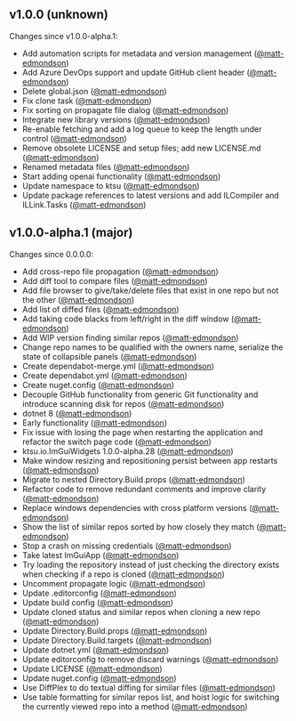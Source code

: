 ## v1.0.0 (unknown)

Changes since v1.0.0-alpha.1:

- Add automation scripts for metadata and version management ([@matt-edmondson](https://github.com/matt-edmondson))
- Add Azure DevOps support and update GitHub client header ([@matt-edmondson](https://github.com/matt-edmondson))
- Delete global.json ([@matt-edmondson](https://github.com/matt-edmondson))
- Fix clone task ([@matt-edmondson](https://github.com/matt-edmondson))
- Fix sorting on propagate file dialog ([@matt-edmondson](https://github.com/matt-edmondson))
- Integrate new library versions ([@matt-edmondson](https://github.com/matt-edmondson))
- Re-enable fetching and add a log queue to keep the length under control ([@matt-edmondson](https://github.com/matt-edmondson))
- Remove obsolete LICENSE and setup files; add new LICENSE.md ([@matt-edmondson](https://github.com/matt-edmondson))
- Renamed metadata files ([@matt-edmondson](https://github.com/matt-edmondson))
- Start adding openai functionality ([@matt-edmondson](https://github.com/matt-edmondson))
- Update namespace to ktsu ([@matt-edmondson](https://github.com/matt-edmondson))
- Update package references to latest versions and add ILCompiler and ILLink.Tasks ([@matt-edmondson](https://github.com/matt-edmondson))

## v1.0.0-alpha.1 (major)

Changes since 0.0.0.0:

- Add cross-repo file propagation ([@matt-edmondson](https://github.com/matt-edmondson))
- Add diff tool to compare files ([@matt-edmondson](https://github.com/matt-edmondson))
- Add file browser to give/take/delete files that exist in one repo but not the other ([@matt-edmondson](https://github.com/matt-edmondson))
- Add list of diffed files ([@matt-edmondson](https://github.com/matt-edmondson))
- Add taking code blacks from left/right in the diff window ([@matt-edmondson](https://github.com/matt-edmondson))
- Add WIP version finding similar repos ([@matt-edmondson](https://github.com/matt-edmondson))
- Change repo names to be qualified with the owners name, serialize the state of collapsible panels ([@matt-edmondson](https://github.com/matt-edmondson))
- Create dependabot-merge.yml ([@matt-edmondson](https://github.com/matt-edmondson))
- Create dependabot.yml ([@matt-edmondson](https://github.com/matt-edmondson))
- Create nuget.config ([@matt-edmondson](https://github.com/matt-edmondson))
- Decouple GitHub functionality from generic Git functionality and introduce scanning disk for repos ([@matt-edmondson](https://github.com/matt-edmondson))
- dotnet 8 ([@matt-edmondson](https://github.com/matt-edmondson))
- Early functionality ([@matt-edmondson](https://github.com/matt-edmondson))
- Fix issue with losing the page when restarting the application and refactor the switch page code ([@matt-edmondson](https://github.com/matt-edmondson))
- ktsu.io.ImGuiWidgets 1.0.0-alpha.28 ([@matt-edmondson](https://github.com/matt-edmondson))
- Make window resizing and repositioning persist between app restarts ([@matt-edmondson](https://github.com/matt-edmondson))
- Migrate to nested Directory.Build.props ([@matt-edmondson](https://github.com/matt-edmondson))
- Refactor code to remove redundant comments and improve clarity ([@matt-edmondson](https://github.com/matt-edmondson))
- Replace windows dependencies with cross platform versions ([@matt-edmondson](https://github.com/matt-edmondson))
- Show the list of similar repos sorted by how closely they match ([@matt-edmondson](https://github.com/matt-edmondson))
- Stop a crash on missing credentials ([@matt-edmondson](https://github.com/matt-edmondson))
- Take latest ImGuiApp ([@matt-edmondson](https://github.com/matt-edmondson))
- Try loading the repository instead of just checking the directory exists when checking if a repo is cloned ([@matt-edmondson](https://github.com/matt-edmondson))
- Uncomment propagate logic ([@matt-edmondson](https://github.com/matt-edmondson))
- Update .editorconfig ([@matt-edmondson](https://github.com/matt-edmondson))
- Update build config ([@matt-edmondson](https://github.com/matt-edmondson))
- Update cloned status and similar repos when cloning a new repo ([@matt-edmondson](https://github.com/matt-edmondson))
- Update Directory.Build.props ([@matt-edmondson](https://github.com/matt-edmondson))
- Update Directory.Build.targets ([@matt-edmondson](https://github.com/matt-edmondson))
- Update dotnet.yml ([@matt-edmondson](https://github.com/matt-edmondson))
- Update editorconfig to remove discard warnings ([@matt-edmondson](https://github.com/matt-edmondson))
- Update LICENSE ([@matt-edmondson](https://github.com/matt-edmondson))
- Update nuget.config ([@matt-edmondson](https://github.com/matt-edmondson))
- Use DiffPlex to do textual diffing for similar files ([@matt-edmondson](https://github.com/matt-edmondson))
- Use table formatting for similar repos list, and hoist logic for switching the currently viewed repo into a method ([@matt-edmondson](https://github.com/matt-edmondson))


